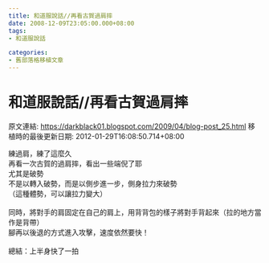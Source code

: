```yaml
---
title: 和道服說話//再看古賀過肩摔
date: 2008-12-09T23:05:00.000+08:00
tags: 
- 和道服說話

categories:
- 舊部落格移植文章
---
```


# 和道服說話//再看古賀過肩摔

原文連結: https://darkblack01.blogspot.com/2009/04/blog-post_25.html
移植時的最後更新日期: 2012-01-29T16:08:50.714+08:00

練過肩，練了這麼久<br />再看一次古賀的過肩摔，看出一些端倪了耶<br />尤其是破勢<br />不是以轉入破勢，而是以側步進一步，側身拉力來破勢<br />（這種體勢，可以讓拉力變大）<br /><br />同時，將對手的肩固定在自己的肩上，用背背包的樣子將對手背起來（拉的地方當作是背帶）<br />腳再以後退的方式進入攻擊，速度依然要快！<br /><br />總結：上半身快了一拍
